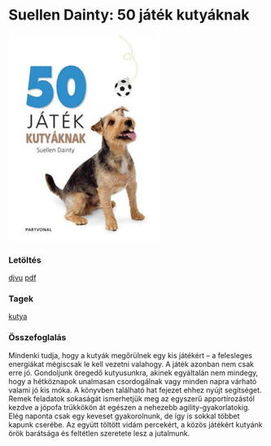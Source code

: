 # <a name="id_5">Suellen Dainty: 50 játék kutyáknak </a>
<img src="https://github.com/BercziSandor/calibre_lib/raw/main/libs/kutya/Suellen%20Dainty/50%20jatek%20kutyaknak%20%285%29/cover.jpg" alt="cover" width="300"/>

### Letöltés
[djvu](https://github.com/BercziSandor/calibre_lib/raw/main/libs/kutya/Suellen%20Dainty/50%20jatek%20kutyaknak%20%285%29/50%20jatek%20kutyaknak%20-%20Suellen%20Dainty.djvu) 
 [pdf](https://github.com/BercziSandor/calibre_lib/raw/main/libs/kutya/Suellen%20Dainty/50%20jatek%20kutyaknak%20%285%29/50%20jatek%20kutyaknak%20-%20Suellen%20Dainty.pdf)

### Tagek
[kutya](https://github.com/berczisandor/calibre_lib/blob/main/libs/main/_tags/kutya.md)

### Összefoglalás
<div>
<p>Mindenki tudja, hogy a kutyák megőrülnek egy kis játékért – a felesleges energiákat mégiscsak le kell vezetni valahogy. A játék azonban nem csak erre jó. Gondoljunk öregedő kutyusunkra, akinek egyáltalán nem mindegy, hogy a hétköznapok unalmasan csordogálnak vagy minden napra várható valami jó kis móka. A könyvben található hat fejezet ehhez nyújt segítséget. Remek feladatok sokaságát ismerhetjük meg az egyszerű apportírozástól kezdve a jópofa trükkökön át egészen a nehezebb agility-gyakorlatokig. Elég naponta csak egy keveset gyakorolnunk, de így is sokkal többet kapunk cserébe. Az együtt töltött vidám percekért, a közös játékért kutyánk örök barátsága és feltétlen szeretete lesz a jutalmunk.</p></div>


